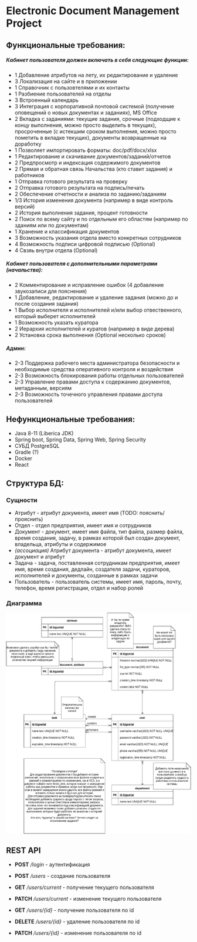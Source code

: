 # Electronic Document Management Project

## Функциональные требования:
##### Кабинет пользователя должен включать в себя следующие функции:
* 1 Добавление атрибутов на лету, их редактирование и удаление
* 3 Локализация на сайте и в приложении
* 1 Справочник с пользовтелями и их контакты
* 1 Разбиение пользователей на отделы
* 3 Встроенный календарь
* 3 Интеграция с корпоративной почтовой системой (получение оповещений о новых документах и заданиях), MS Office
* 2 Вкладка с заданиями: текущие задания, срочные (подходщие к концу выполнения, можно просто выделить в текущих),
 просроченные (с истекшим сроком выполнения, можно просто пометить в вкладке текущих), документы возвращенные на доработку
* 1 Позволяет импортировать форматы: doc/pdf/docx/xlsx
* 1 Редактирование и скачивание документов/заданий/отчетов
* 2 Предпросмотр и индексация содержимого документов
* 2 Прямая и обратная связь Начальства (кто ставит задания) и работников
* 1 Отправка готового результата на проверку
* 2 Отправка готового результата на подпись/печать
* 2 Обеспечение отчетности и анализа по заданию/заданиям
* 1/3 История изменения документа (например в виде контроль версий)
* 2 История выполнения задания, процент готовности
* 2 Поиск по всему сайту и по отдельным его областям (например по зданиям или по документам)
* 1 Хранение и классификация документов
* 3 Возможность указания отдела вместо конкретных сотрудников
* 4 Возможность подписи цифровой подписью (Optional)
* 4 Свзяь внутри отдела (Optional)

##### Кабинет пользователя с дополнительными параметрами (начальства):
* 2 Комментирование и исправление ошибок (4 добавление звукозаписи для пояснения)
* 1 Добавление, редактирование и удаление задания (можно до и после создания задания)
* 1 Выбор исполнителя и исполнителей и/или выбор отвественного, который выберет исполнителей
* 1 Возможность указать куратора
* 2 Иерархия исполнителей и куратов (например в виде дерева)
* 2 Установка срока выполнения (Optional несколько сроков)

##### Админ:
* 2-3 Поддержка рабочего места администратора безопасности и необходимые средства оперативного контроля и воздействия
* 2-3 Возможность блокирования работы отдельных пользователей
* 2-3 Управление правами доступа к содержанию документов, метаданным, версиям
* 2-3 Возможность точечного управления правами доступа пользователей

## Нефункциональные требования:
* Java 8-11 (Liberica JDK)
* Spring boot, Spring Data, Spring Web, Spring Security
* СУБД PostgreSQL
* Gradle (?)
* Docker
* React

## Структура БД:

### Сущности

- Атрибут - атрибут документа, имеет имя (TODO: пояснить/прояснить)
- Отдел - отдел предприятия, имеет имя и сотрудников
- Документ - документ, имеет имя файла, тип файла, размер файла, время создания, задачу, в рамках которой был создан документ, владельца, атрибуты и содержимое
- _(ассоциация)_ Атрибут документа - атрибут документа, имеет документ и атрибут
- Задача - задача, поставленная сотрудникам предприятия, имеет имя, время создания, дедлайн, создателя задачи, кураторов, исполнителей и документы, созданные в рамках задачи
- Пользователь - пользователь системы, имеет имя, пароль, почту, телефон, время регистрации, отдел и набор ролей

### Диаграмма

![ER diagram](EDM-ER.png)

## REST API

- __POST__ _/login_ - аутентификация

- __POST__ _/users_ - создание пользователя
- __GET__ _/users/current_ - получение текущего пользователя
- __PATCH__ _/users/current_ - изменение текущего пользователя
- __GET__ _/users/{id}_ - получение пользователя по id
- __DELETE__ _/users/{id}_ - удаление пользователя по id
- __PATCH__ _/users/{id}_ - изменение пользователя по id
